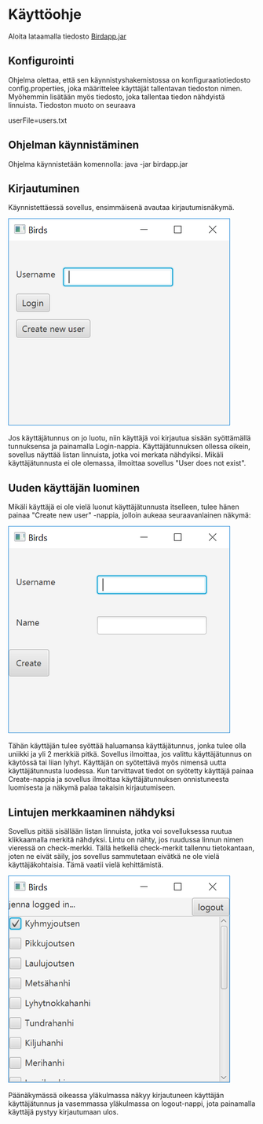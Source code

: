 # Käyttöohje

Aloita lataamalla tiedosto [Birdapp.jar](https://github.com/jennalack/ot-harjoitustyo/releases/tag/viikko5)

## Konfigurointi

Ohjelma olettaa, että sen käynnistyshakemistossa on konfiguraatiotiedosto config.properties, joka määrittelee käyttäjät tallentavan tiedoston nimen. Myöhemmin lisätään myös tiedosto, joka tallentaa tiedon nähdyistä linnuista. Tiedoston muoto on seuraava

userFile=users.txt

## Ohjelman käynnistäminen

Ohjelma käynnistetään komennolla: java -jar birdapp.jar

## Kirjautuminen

Käynnistettäessä sovellus, ensimmäisenä avautaa kirjautumisnäkymä. 

![Kirjautumisnäkymä](https://github.com/jennalack/ot-harjoitustyo/blob/master/lintuapp/dokumentaatio/kuvat/Loginnakyma.PNG)

Jos käyttäjätunnus on jo luotu, niin käyttäjä voi kirjautua sisään syöttämällä tunnuksensa ja painamalla Login-nappia. Käyttäjätunnuksen ollessa oikein, sovellus näyttää listan linnuista, jotka voi merkata nähdyiksi. Mikäli käyttäjätunnusta ei ole olemassa, ilmoittaa sovellus "User does not exist".

## Uuden käyttäjän luominen

Mikäli käyttäjä ei ole vielä luonut käyttäjätunnusta itselleen, tulee hänen painaa "Create new user" -nappia, jolloin aukeaa seuraavanlainen näkymä:

![Uudenkäyttäjänluominen](https://github.com/jennalack/ot-harjoitustyo/blob/master/lintuapp/dokumentaatio/kuvat/Createnewuser.PNG)

Tähän käyttäjän tulee syöttää haluamansa käyttäjätunnus, jonka tulee olla uniikki ja yli 2 merkkiä pitkä. Sovellus ilmoittaa, jos valittu käyttäjätunnus on käytössä tai liian lyhyt. Käyttäjän on syötettävä myös nimensä uutta käyttäjätunnusta luodessa. Kun tarvittavat tiedot on syötetty käyttäjä painaa Create-nappia ja sovellus ilmoittaa käyttäjätunnuksen onnistuneesta luomisesta ja näkymä palaa takaisin kirjautumiseen.

## Lintujen merkkaaminen nähdyksi

Sovellus pitää sisällään listan linnuista, jotka voi sovelluksessa ruutua klikkaamalla merkitä nähdyksi. Lintu on nähty, jos ruudussa linnun nimen vieressä on check-merkki. Tällä hetkellä check-merkit tallennu tietokantaan, joten ne eivät säily, jos sovellus sammutetaan eivätkä ne ole vielä käyttäjäkohtaisia. Tämä vaatii vielä kehittämistä. 

![Listalinnuista](https://github.com/jennalack/ot-harjoitustyo/blob/master/lintuapp/dokumentaatio/kuvat/Lintun%C3%A4kym%C3%A4.PNG)

Päänäkymässä oikeassa yläkulmassa näkyy kirjautuneen käyttäjän käyttäjätunnus ja vasemmassa yläkulmassa on logout-nappi, jota painamalla käyttäjä pystyy kirjautumaan ulos. 
